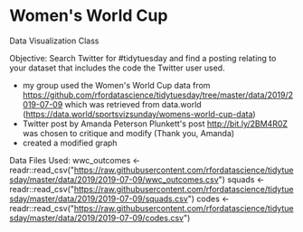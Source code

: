 # Women's World Cup
Data Visualization Class

Objective: Search Twitter for #tidytuesday and find a posting relating to your dataset that includes the code the Twitter user used.
  - my group used the Women's World Cup data from https://github.com/rfordatascience/tidytuesday/tree/master/data/2019/2019-07-09 which was retrieved from data.world (https://data.world/sportsvizsunday/womens-world-cup-data)
  - Twitter post by Amanda Peterson Plunkett's post http://bit.ly/2BM4R0Z was chosen to critique and modify (Thank you, Amanda)
  - created a modified graph
  
 
Data Files Used:
wwc_outcomes <- readr::read_csv("https://raw.githubusercontent.com/rfordatascience/tidytuesday/master/data/2019/2019-07-09/wwc_outcomes.csv")
squads <- readr::read_csv("https://raw.githubusercontent.com/rfordatascience/tidytuesday/master/data/2019/2019-07-09/squads.csv")
codes <- readr::read_csv("https://raw.githubusercontent.com/rfordatascience/tidytuesday/master/data/2019/2019-07-09/codes.csv")


    
  
  

 
